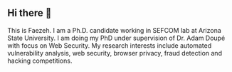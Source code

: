 ## Hi there 👋

<!--
**f-kalantari/f-kalantari** is a ✨ _special_ ✨ repository because its `README.md` (this file) appears on your GitHub profile.

Here are some ideas to get you started:

- 🔭 I’m currently working on ...
- 🌱 I’m currently learning ...
- 👯 I’m looking to collaborate on ...
- 🤔 I’m looking for help with ...
- 💬 Ask me about ...
- 📫 How to reach me: ...
- 😄 Pronouns: ...
- ⚡ Fun fact: ...
-->

This is Faezeh. I am a Ph.D. candidate working in SEFCOM lab at Arizona State University. I am doing my PhD under supervision of Dr. Adam Doupé with focus on Web Security.
My research interests include automated vulnerability analysis, web security, browser privacy, fraud detection and hacking competitions.
